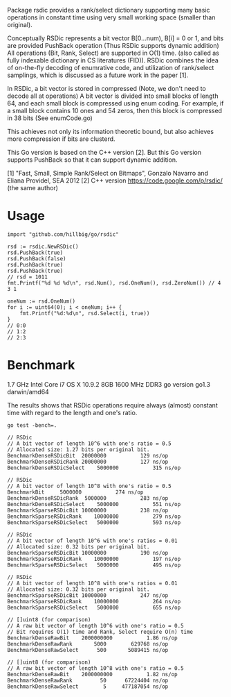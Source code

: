 Package rsdic provides a rank/select dictionary
supporting many basic operations in constant time
using very small working space (smaller than original).

Conceptually RSDic represents a bit vector B[0...num), B[i] = 0 or 1,
and bits are provided PushBack operation (Thus RSDic supports dynamic addition)
All operations (Bit, Rank, Select) are supported in O(1) time.
(also called as fully indexable dictionary in CS literatures (FID)).
RSDic combines the idea of on-the-fly decoding of enumrative code,
and utilization of rank/select samplings, which is discussed as a future work in the paper [1].

In RSDic, a bit vector is stored in compressed (Note, we don't need to decode all at operations)
A bit vector is divided into small blocks of length 64, and each small block
is compressed using enum coding. For example, if a small block contains 10 ones
and 54 zeros, then this block is compressed in 38 bits (See enumCode.go)

This achieves not only its information theoretic bound, but also achieves more compression
if bits are clusterd.

This Go version is based on the C++ version [2].
But this Go version supports PushBack so that it can support dynamic addition.

[1] "Fast, Small, Simple Rank/Select on Bitmaps", Gonzalo Navarro and Eliana Providel, SEA 2012
[2] C++ version https://code.google.com/p/rsdic/ (the same author)

Usage
=====

	import "github.com/hillbig/go/rsdic"

	rsd := rsdic.NewRSDic()
	rsd.PushBack(true)
	rsd.PushBack(false)
	rsd.PushBack(true)
	rsd.PushBack(true)
	// rsd = 1011
	fmt.Printf("%d %d %d\n", rsd.Num(), rsd.OneNum(), rsd.ZeroNum()) // 4 3 1

	oneNum := rsd.OneNum()
	for i := uint64(0); i < oneNum; i++ {
		fmt.Printf("%d:%d\n", rsd.Select(i, true))
	}
	// 0:0
	// 1:2
	// 2:3

Benchmark
=========

1.7 GHz Intel Core i7
OS X 10.9.2
8GB 1600 MHz DDR3
go version go1.3 darwin/amd64

The results shows that RSDic operations require always
(almost) constant time with regard to the length and one's ratio.

	go test -bench=.

	// RSDic
	// A bit vector of length 10^6 with one's ratio = 0.5
	// Allocated size: 1.27 bits per original bit.
	BenchmarkDenseRSDicBit	20000000	       129 ns/op
	BenchmarkDenseRSDicRank	20000000	       127 ns/op
	BenchmarkDenseRSDicSelect	 5000000	       315 ns/op

	// RSDic
	// A bit vector of length 10^8 with one's ratio = 0.5
	BenchmarkBit	 5000000	       274 ns/op
	BenchmarkDenseRSDicRank	 5000000	       283 ns/op
	BenchmarkDenseRSDicSelect	 5000000	       551 ns/op
	BenchmarkSparseRSDicBit	10000000	       238 ns/op
	BenchmarkSparseRSDicRank	10000000	       279 ns/op
	BenchmarkSparseRSDicSelect	 5000000	       593 ns/op

	// RSDic
	// A bit vector of length 10^6 with one's ratios = 0.01
	// Allocated size: 0.32 bits per original bit.
	BenchmarkSparseRSDicBit	10000000	       190 ns/op
	BenchmarkSparseRSDicRank	10000000	       197 ns/op
	BenchmarkSparseRSDicSelect	 5000000	       495 ns/op

	// RSDic
	// A bit vector of length 10^8 with one's ratios = 0.01
	// Allocated size: 0.32 bits per original bit.
	BenchmarkSparseRSDicBit	10000000	       247 ns/op
	BenchmarkSparseRSDicRank	10000000	       264 ns/op
	BenchmarkSparseRSDicSelect	 5000000	       655 ns/op

	// []uint8 (for comparison)
	// A raw bit vector of length 10^6 with one's ratio = 0.5
	// Bit requires O(1) time and Rank, Select require O(n) time
	BenchmarkDenseRawBit	2000000000	         1.86 ns/op
	BenchmarkDenseRawRank	    5000	    629768 ns/op
	BenchmarkDenseRawSelect	     500	   5089415 ns/op

	// []uint8 (for comparison)
	// A raw bit vector of length 10^8 with one's ratio = 0.5
	BenchmarkDenseRawBit	2000000000	         1.82 ns/op
	BenchmarkDenseRawRank	      50	  67224404 ns/op
	BenchmarkDenseRawSelect	       5	 477187054 ns/op


